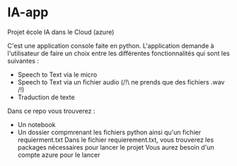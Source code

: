 # IA-app
Projet école IA dans le Cloud (azure)

C'est une application console faite en python.
L'application demande à l'utilisateur de faire un choix entre les différentes fonctionnalités qui sont les suivantes :
- Speech to Text via le micro
- Speech to Text via un fichier audio (/!\ ne prends que des fichiers .wav /!\)
- Traduction de texte

Dans ce repo vous trouverez :
- Un notebook
- Un dossier compmrenant les fichiers python ainsi qu'un fichier requierment.txt
Dans le fichier requierement.txt, vous trouverez les packages nécessaires pour lancer le projet
Vous aurez besoin d'un compte azure pour le lancer
